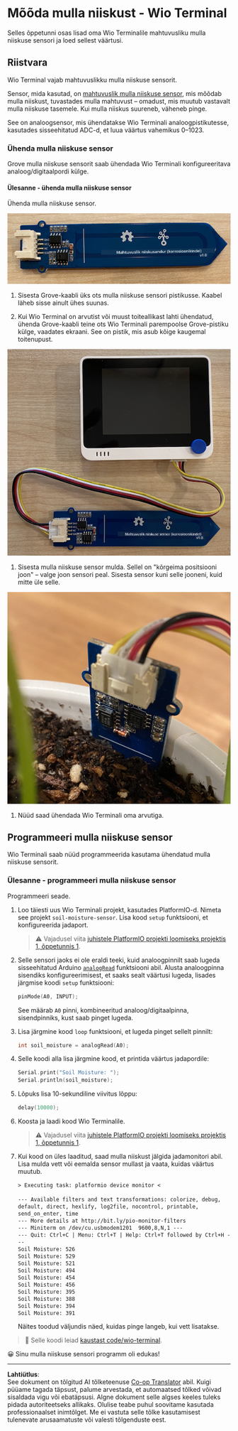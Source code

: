 <!--
CO_OP_TRANSLATOR_METADATA:
{
  "original_hash": "0d55caa8c23d73635b7559102cd17b8a",
  "translation_date": "2025-10-11T12:25:40+00:00",
  "source_file": "2-farm/lessons/2-detect-soil-moisture/wio-terminal-soil-moisture.md",
  "language_code": "et"
}
-->
# Mõõda mulla niiskust - Wio Terminal

Selles õppetunni osas lisad oma Wio Terminalile mahtuvusliku mulla niiskuse sensori ja loed sellest väärtusi.

## Riistvara

Wio Terminal vajab mahtuvuslikku mulla niiskuse sensorit.

Sensor, mida kasutad, on [mahtuvuslik mulla niiskuse sensor](https://www.seeedstudio.com/Grove-Capacitive-Moisture-Sensor-Corrosion-Resistant.html), mis mõõdab mulla niiskust, tuvastades mulla mahtuvust – omadust, mis muutub vastavalt mulla niiskuse tasemele. Kui mulla niiskus suureneb, väheneb pinge.

See on analoogsensor, mis ühendatakse Wio Terminali analoogpistikutesse, kasutades sisseehitatud ADC-d, et luua väärtus vahemikus 0–1023.

### Ühenda mulla niiskuse sensor

Grove mulla niiskuse sensorit saab ühendada Wio Terminali konfigureeritava analoog/digitaalpordi külge.

#### Ülesanne - ühenda mulla niiskuse sensor

Ühenda mulla niiskuse sensor.

![Grove mulla niiskuse sensor](../../../../../translated_images/grove-capacitive-soil-moisture-sensor.e7f0776cce30e78be5cc5a07839385fd6718857f31b5bf5ad3d0c73c83b2f0ef.et.png)

1. Sisesta Grove-kaabli üks ots mulla niiskuse sensori pistikusse. Kaabel läheb sisse ainult ühes suunas.

1. Kui Wio Terminal on arvutist või muust toiteallikast lahti ühendatud, ühenda Grove-kaabli teine ots Wio Terminali parempoolse Grove-pistiku külge, vaadates ekraani. See on pistik, mis asub kõige kaugemal toitenupust.

![Grove mulla niiskuse sensor ühendatud parempoolse pistikuga](../../../../../translated_images/wio-soil-moisture-sensor.46919b61c3f6cb7497662251b29038ee0e57a4c8b9d071feb996c3b0d7f65aaf.et.png)

1. Sisesta mulla niiskuse sensor mulda. Sellel on "kõrgeima positsiooni joon" – valge joon sensori peal. Sisesta sensor kuni selle jooneni, kuid mitte üle selle.

![Grove mulla niiskuse sensor mullas](../../../../../translated_images/soil-moisture-sensor-in-soil.bfad91002bda5e960f8c51ee64b02ee59b32c8c717e3515a2c945f33e614e403.et.png)

1. Nüüd saad ühendada Wio Terminali oma arvutiga.

## Programmeeri mulla niiskuse sensor

Wio Terminali saab nüüd programmeerida kasutama ühendatud mulla niiskuse sensorit.

### Ülesanne - programmeeri mulla niiskuse sensor

Programmeeri seade.

1. Loo täiesti uus Wio Terminali projekt, kasutades PlatformIO-d. Nimeta see projekt `soil-moisture-sensor`. Lisa kood `setup` funktsiooni, et konfigureerida jadaport.

    > ⚠️ Vajadusel viita [juhistele PlatformIO projekti loomiseks projektis 1, õppetunnis 1](../../../1-getting-started/lessons/1-introduction-to-iot/wio-terminal.md#create-a-platformio-project).

1. Selle sensori jaoks ei ole eraldi teeki, kuid analoogpinnilt saab lugeda sisseehitatud Arduino [`analogRead`](https://www.arduino.cc/reference/en/language/functions/analog-io/analogread/) funktsiooni abil. Alusta analoogpinna sisendiks konfigureerimisest, et saaks sealt väärtusi lugeda, lisades järgmise koodi `setup` funktsiooni:

    ```cpp
    pinMode(A0, INPUT);
    ```

    See määrab `A0` pinni, kombineeritud analoog/digitaalpinna, sisendpinniks, kust saab pinget lugeda.

1. Lisa järgmine kood `loop` funktsiooni, et lugeda pinget sellelt pinnilt:

    ```cpp
    int soil_moisture = analogRead(A0);
    ```

1. Selle koodi alla lisa järgmine kood, et printida väärtus jadapordile:

    ```cpp
    Serial.print("Soil Moisture: ");
    Serial.println(soil_moisture);
    ```

1. Lõpuks lisa 10-sekundiline viivitus lõppu:

    ```cpp
    delay(10000);
    ```

1. Koosta ja laadi kood Wio Terminalile.

    > ⚠️ Vajadusel viita [juhistele PlatformIO projekti loomiseks projektis 1, õppetunnis 1](../../../1-getting-started/lessons/1-introduction-to-iot/wio-terminal.md#write-the-hello-world-app).

1. Kui kood on üles laaditud, saad mulla niiskust jälgida jadamonitori abil. Lisa mulda vett või eemalda sensor mullast ja vaata, kuidas väärtus muutub.

    ```output
    > Executing task: platformio device monitor <
    
    --- Available filters and text transformations: colorize, debug, default, direct, hexlify, log2file, nocontrol, printable, send_on_enter, time
    --- More details at http://bit.ly/pio-monitor-filters
    --- Miniterm on /dev/cu.usbmodem1201  9600,8,N,1 ---
    --- Quit: Ctrl+C | Menu: Ctrl+T | Help: Ctrl+T followed by Ctrl+H ---
    Soil Moisture: 526
    Soil Moisture: 529
    Soil Moisture: 521
    Soil Moisture: 494
    Soil Moisture: 454
    Soil Moisture: 456
    Soil Moisture: 395
    Soil Moisture: 388
    Soil Moisture: 394
    Soil Moisture: 391
    ```

    Näites toodud väljundis näed, kuidas pinge langeb, kui vett lisatakse.

> 💁 Selle koodi leiad [kaustast code/wio-terminal](../../../../../2-farm/lessons/2-detect-soil-moisture/code/wio-terminal).

😀 Sinu mulla niiskuse sensori programm oli edukas!

---

**Lahtiütlus**:  
See dokument on tõlgitud AI tõlketeenuse [Co-op Translator](https://github.com/Azure/co-op-translator) abil. Kuigi püüame tagada täpsust, palume arvestada, et automaatsed tõlked võivad sisaldada vigu või ebatäpsusi. Algne dokument selle algses keeles tuleks pidada autoriteetseks allikaks. Olulise teabe puhul soovitame kasutada professionaalset inimtõlget. Me ei vastuta selle tõlke kasutamisest tulenevate arusaamatuste või valesti tõlgenduste eest.